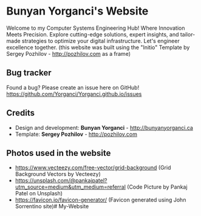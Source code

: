 Bunyan Yorganci's Website
=============

Welcome to my Computer Systems Engineering Hub! Where Innovation Meets Precision. Explore cutting-edge solutions, 
expert insights, and tailor-made strategies to optimize your digital infrastructure. Let's engineer excellence together.
(this website was built using the "Initio" Template by Sergey Pozhilov - http://pozhilov.com as a frame)

Bug tracker
-----------

Found a bug? Please create an issue here on GitHub! 
https://github.com/Yorganci/Yorganci.github.io/issues

Credits
-------
* Design and development: **Bunyan Yorganci** - http://bunyanyorganci.ca
* Template: **Sergey Pozhilov** - http://pozhilov.com

Photos used in the website
-------
* https://www.vecteezy.com/free-vector/grid-background (Grid Background Vectors by Vecteezy)
* https://unsplash.com/@pankajpatel?utm_source=medium&utm_medium=referral (Code Picture by Pankaj Patel on Unsplash)
* https://favicon.io/favicon-generator/ (Favicon generated using John Sorrentino site)# My-Website
